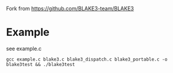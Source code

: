 Fork from https://github.com/BLAKE3-team/BLAKE3

# Example

see example.c

```shell
gcc example.c blake3.c blake3_dispatch.c blake3_portable.c -o blake3test && ./blake3test

```